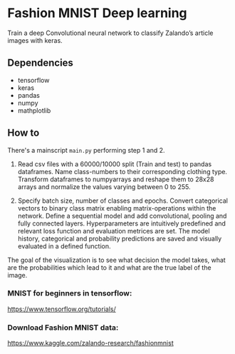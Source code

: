 
# **Fashion MNIST Deep learning**
Train a deep Convolutional neural network to classify Zalando’s article images with keras. 

## Dependencies
* tensorflow
* keras
* pandas
* numpy
* mathplotlib

## How to

There's a mainscript `main.py` performing step 1 and 2.
1) Read csv files with a 60000/10000 split (Train and test) to pandas dataframes. Name class-numbers to their corresponding clothing type. Transform dataframes to numpyarrays and reshape them to 28x28 arrays and normalize the values varying between 0 to 255. 

2) Specify batch size, number of classes and epochs. Convert categorical vectors to binary class matrix enabling matrix-operations within the network. Define a sequential model and add convolutional, pooling and fully connected layers. Hyperparameters are intuitively predefined and relevant loss function and evaluation metrices are set. The model history, categorical and probability predictions are saved and visually evaluated in a defined function. 

The goal of the visualization is to see what decision the model takes, what are the probabilities which lead to it and what are the true label of the image.


### MNIST for beginners in tensorflow:
https://www.tensorflow.org/tutorials/

### Download Fashion MNIST data:
https://www.kaggle.com/zalando-research/fashionmnist


